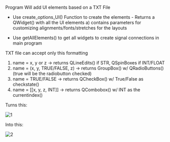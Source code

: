 Program Will add UI elements based on a TXT File

- Use create_options_UI() Function to create the elements - Returns a QWidget() with all the UI elements
     a) contains parameters for customizing alignments/fonts/stretches for the layouts

- Use getAllElements() to get all widgets to create signal connections in main program


TXT file can accept only this formatting

1) name = x, y or z                ->   returns QLineEdits() if STR, QSpinBoxes if INT/FLOAT
2) name = (x, y, TRUE/FALSE, z)    ->   returns GroupBox() w/ QRadioButtons()   (true will be the radiobutton checked)
3) name = TRUE/FALSE               ->   returns QCheckBox()  w/ True/False as checkstate()
4) name = [[x, y, z, INT]]         ->   returns QCombobox()  w/ INT as the currentindex() 


Turns this:

![1](https://github.com/jxfuller1/Create_Settings_UI_PyQt5/assets/123666150/2b2e9bce-8591-4772-a936-ef03cb57083a)

Into this:

![2](https://github.com/jxfuller1/Create_Settings_UI_PyQt5/assets/123666150/e9b275e6-a07b-48ee-8dde-7b5120efffb5)

